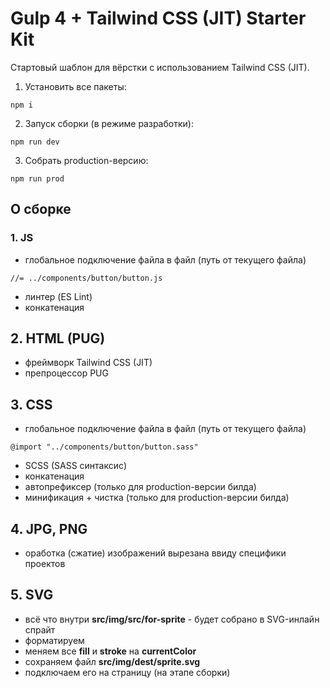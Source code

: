 # Gulp 4 + Tailwind CSS (JIT) Starter Kit

Стартовый шаблон для вёрстки с использованием Tailwind CSS (JIT).

1. Установить все пакеты:
```
npm i
```
2. Запуск сборки (в режиме разработки):
```
npm run dev
```
3. Собрать production-версию:
```
npm run prod
```

## О сборке

### 1. JS

- глобальное подключение файла в файл (путь от текущего файла)
```
//= ../components/button/button.js
```
- линтер (ES Lint)
- конкатенация

## 2. HTML (PUG)

- фреймворк Tailwind CSS (JIT)
- препроцессор PUG

## 3. CSS

- глобальное подключение файла в файл (путь от текущего файла)
```
@import "../components/button/button.sass"
```
- SCSS (SASS синтаксис)
- конкатенация
- автопрефиксер (только для production-версии билда)
- минификация + чистка (только для production-версии билда)

## 4. JPG, PNG

- оработка (сжатие) изображений вырезана ввиду специфики проектов

## 5. SVG

- всё что внутри **src/img/src/for-sprite** - будет собрано в SVG-инлайн спрайт
- форматируем
- меняем все **fill** и **stroke** на **currentColor**
- сохраняем файл **src/img/dest/sprite.svg**
- подключаем его на страницу (на этапе сборки)
